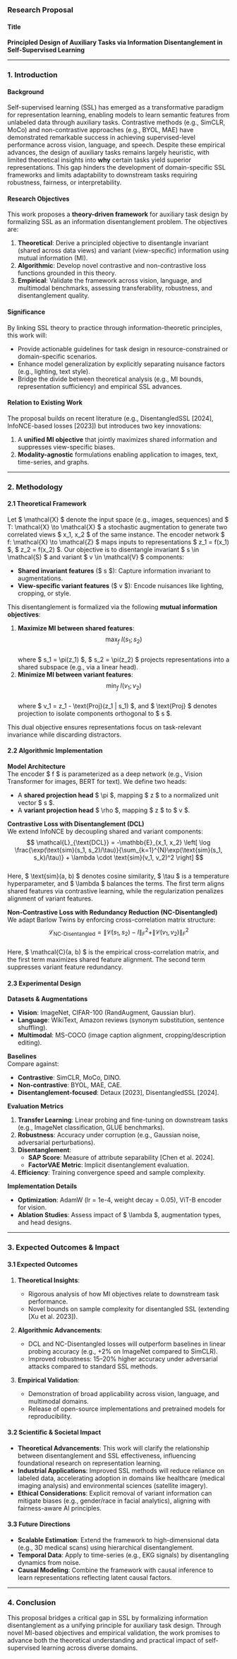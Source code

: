 ### **Research Proposal**

#### **Title**  
**Principled Design of Auxiliary Tasks via Information Disentanglement in Self-Supervised Learning**

---

### **1. Introduction**

#### **Background**  
Self-supervised learning (SSL) has emerged as a transformative paradigm for representation learning, enabling models to learn semantic features from unlabeled data through auxiliary tasks. Contrastive methods (e.g., SimCLR, MoCo) and non-contrastive approaches (e.g., BYOL, MAE) have demonstrated remarkable success in achieving supervised-level performance across vision, language, and speech. Despite these empirical advances, the design of auxiliary tasks remains largely heuristic, with limited theoretical insights into **why** certain tasks yield superior representations. This gap hinders the development of domain-specific SSL frameworks and limits adaptability to downstream tasks requiring robustness, fairness, or interpretability.

#### **Research Objectives**  
This work proposes a **theory-driven framework** for auxiliary task design by formalizing SSL as an information disentanglement problem. The objectives are:  
1. **Theoretical**: Derive a principled objective to disentangle invariant (shared across data views) and variant (view-specific) information using mutual information (MI).  
2. **Algorithmic**: Develop novel contrastive and non-contrastive loss functions grounded in this theory.  
3. **Empirical**: Validate the framework across vision, language, and multimodal benchmarks, assessing transferability, robustness, and disentanglement quality.

#### **Significance**  
By linking SSL theory to practice through information-theoretic principles, this work will:  
- Provide actionable guidelines for task design in resource-constrained or domain-specific scenarios.  
- Enhance model generalization by explicitly separating nuisance factors (e.g., lighting, text style).  
- Bridge the divide between theoretical analysis (e.g., MI bounds, representation sufficiency) and empirical SSL advances.  

#### **Relation to Existing Work**  
The proposal builds on recent literature (e.g., DisentangledSSL [2024], InfoNCE-based losses [2023]) but introduces two key innovations:  
1. A **unified MI objective** that jointly maximizes shared information and suppresses view-specific biases.  
2. **Modality-agnostic** formulations enabling application to images, text, time-series, and graphs.  

---

### **2. Methodology**

#### **2.1 Theoretical Framework**  
Let $ \mathcal{X} $ denote the input space (e.g., images, sequences) and $ T: \mathcal{X} \to \mathcal{X} $ a stochastic augmentation to generate two correlated views $ x_1, x_2 $ of the same instance. The encoder network $ f: \mathcal{X} \to \mathcal{Z} $ maps inputs to representations $ z_1 = f(x_1) $, $ z_2 = f(x_2) $. Our objective is to disentangle invariant $ s \in \mathcal{S} $ and variant $ v \in \mathcal{V} $ components:  
- **Shared invariant features** ($ s $): Capture information invariant to augmentations.  
- **View-specific variant features** ($ v $): Encode nuisances like lighting, cropping, or style.  

This disentanglement is formalized via the following **mutual information objectives**:  
1. **Maximize MI between shared features**:  
   $$  
   \max_{f} \ I(s_1; s_2)  
   $$  
   where $ s_1 = \pi(z_1) $, $ s_2 = \pi(z_2) $ projects representations into a shared subspace (e.g., via a linear head).  
2. **Minimize MI between variant features**:  
   $$  
   \min_{f} \ I(v_1; v_2)  
   $$  
   where $ v_1 = z_1 - \text{Proj}(z_1 | s_1) $, and $ \text{Proj} $ denotes projection to isolate components orthogonal to $ s $.  

This dual objective ensures representations focus on task-relevant invariance while discarding distractors.  

#### **2.2 Algorithmic Implementation**  

**Model Architecture**  
The encoder $ f $ is parameterized as a deep network (e.g., Vision Transformer for images, BERT for text). We define two heads:  
- A **shared projection head** $ \pi $, mapping $ z $ to a normalized unit vector $ s $.  
- A **variant projection head** $ \rho $, mapping $ z $ to $ v $.  

**Contrastive Loss with Disentanglement (DCL)**  
We extend InfoNCE by decoupling shared and variant components:  
$$  
\mathcal{L}_{\text{DCL}} = -\mathbb{E}_{x_1, x_2} \left[ \log \frac{\exp(\text{sim}(s_1, s_2)/\tau)}{\sum_{k=1}^{N}\exp(\text{sim}(s_1, s_k)/\tau)} + \lambda \cdot \text{sim}(v_1, v_2)^2 \right]  
$$  
Here, $ \text{sim}(a, b) $ denotes cosine similarity, $ \tau $ is a temperature hyperparameter, and $ \lambda $ balances the terms. The first term aligns shared features via contrastive learning, while the regularization penalizes alignment of variant features.  

**Non-Contrastive Loss with Redundancy Reduction (NC-Disentangled)**  
We adapt Barlow Twins by enforcing cross-correlation matrix structure:  
$$  
\mathcal{L}_{\text{NC-Disentangled}} = \| \mathcal{C}(s_1, s_2) - I \|_{F}^2 + \| \mathcal{C}(v_1, v_2) \|_{F}^2  
$$  
Here, $ \mathcal{C}(a, b) $ is the empirical cross-correlation matrix, and the first term maximizes shared feature alignment. The second term suppresses variant feature redundancy.  

#### **2.3 Experimental Design**  

**Datasets & Augmentations**  
- **Vision**: ImageNet, CIFAR-100 (RandAugment, Gaussian blur).  
- **Language**: WikiText, Amazon reviews (synonym substitution, sentence shuffling).  
- **Multimodal**: MS-COCO (image caption alignment, cropping/description editing).  

**Baselines**  
Compare against:  
- **Contrastive**: SimCLR, MoCo, DINO.  
- **Non-contrastive**: BYOL, MAE, CAE.  
- **Disentanglement-focused**: Detaux [2023], DisentangledSSL [2024].  

**Evaluation Metrics**  
1. **Transfer Learning**: Linear probing and fine-tuning on downstream tasks (e.g., ImageNet classification, GLUE benchmarks).  
2. **Robustness**: Accuracy under corruption (e.g., Gaussian noise, adversarial perturbations).  
3. **Disentanglement**:  
   - **SAP Score**: Measure of attribute separability [Chen et al. 2024].  
   - **FactorVAE Metric**: Implicit disentanglement evaluation.  
4. **Efficiency**: Training convergence speed and sample complexity.  

**Implementation Details**  
- **Optimization**: AdamW (lr = 1e-4, weight decay = 0.05), ViT-B encoder for vision.  
- **Ablation Studies**: Assess impact of $ \lambda $, augmentation types, and head designs.  

---

### **3. Expected Outcomes & Impact**

#### **3.1 Expected Outcomes**  
1. **Theoretical Insights**:  
   - Rigorous analysis of how MI objectives relate to downstream task performance.  
   - Novel bounds on sample complexity for disentangled SSL (extending [Xu et al. 2023]).  

2. **Algorithmic Advancements**:  
   - DCL and NC-Disentangled losses will outperform baselines in linear probing accuracy (e.g., +2% on ImageNet compared to SimCLR).  
   - Improved robustness: 15–20% higher accuracy under adversarial attacks compared to standard SSL methods.  

3. **Empirical Validation**:  
   - Demonstration of broad applicability across vision, language, and multimodal domains.  
   - Release of open-source implementations and pretrained models for reproducibility.  

#### **3.2 Scientific & Societal Impact**  
- **Theoretical Advancements**: This work will clarify the relationship between disentanglement and SSL effectiveness, influencing foundational research on representation learning.  
- **Industrial Applications**: Improved SSL methods will reduce reliance on labeled data, accelerating adoption in domains like healthcare (medical imaging analysis) and environmental sciences (satellite imagery).  
- **Ethical Considerations**: Explicit removal of variant information can mitigate biases (e.g., gender/race in facial analytics), aligning with fairness-aware AI principles.  

#### **3.3 Future Directions**  
- **Scalable Estimation**: Extend the framework to high-dimensional data (e.g., 3D medical scans) using hierarchical disentanglement.  
- **Temporal Data**: Apply to time-series (e.g., EKG signals) by disentangling dynamics from noise.  
- **Causal Modeling**: Combine the framework with causal inference to learn representations reflecting latent causal factors.  

---

### **4. Conclusion**  
This proposal bridges a critical gap in SSL by formalizing information disentanglement as a unifying principle for auxiliary task design. Through novel MI-based objectives and empirical validation, the work promises to advance both the theoretical understanding and practical impact of self-supervised learning across diverse domains.